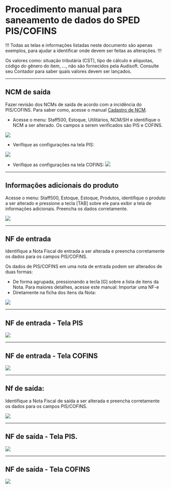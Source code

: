# Procedimento manual para saneamento de dados do SPED PIS/COFINS

!!!
Todas as telas e informações listadas neste documento são apenas exemplos, para ajudar a identificar onde devem ser feitas as alterações.
!!!

Os valores como: situação tributária (CST), tipo de cálculo e alíquotas, código do gênero do ítem, ..., não são fornecidos pela Audisoft. Consulte seu Contador para saber quais valores devem ser lançados.

---
## NCM de saída

Fazer revisão dos NCMs de saída de acordo com a incidência do PIS/COFINS. Para saber como, acesse o manual [Cadastro de NCM](../Estoque/cadastro-de-ncm.md).

- Acesse o menu: Staff500, Estoque, Utilitários, NCM/SH e identifique o NCM a ser alterado. Os campos a serem verificados são PIS e COFINS.

![](../assets/procedimento-manual-para-saneamento-de-dados-do-sped-pis-cofins/sped_pis_cofins_sane_01.png)

- Verifique as configurações na tela PIS:

![](../assets/procedimento-manual-para-saneamento-de-dados-do-sped-pis-cofins/sped_pis_cofins_sane_02.png)

- Verifique as configurações na tela COFINS:
![](../assets/procedimento-manual-para-saneamento-de-dados-do-sped-pis-cofins/sped_pis_cofins_sane_03.png)

---
## Informações adicionais do produto

Acesse o menu: Staff500, Estoque, Estoque, Produtos, identifique o produto a ser alterado e pressione a tecla [TAB] sobre ele para exibir a tela de informações adicionais. Preencha os dados corretamente.

![](../assets/procedimento-manual-para-saneamento-de-dados-do-sped-pis-cofins/sped_pis_cofins_sane_04.png)

---
## NF de entrada

Identifique a Nota Fiscal de entrada a ser alterada e preencha corretamente os dados para os campos PIS/COFINS.

Os dados de PIS/COFINS em uma nota de entrada podem ser alterados de duas formas:

- De forma agrupada, pressionando a tecla [G] sobre a lista de itens da Nota. Para maiores detalhes, acesse este manual: Importar uma NF-e
- Diretamente na ficha dos itens da Nota:

![](../assets/procedimento-manual-para-saneamento-de-dados-do-sped-pis-cofins/sped_pis_cofins_sane_05.png)

---
## NF de entrada - Tela PIS

![](../assets/procedimento-manual-para-saneamento-de-dados-do-sped-pis-cofins/sped_pis_cofins_sane_06.png)

---
## NF de entrada - Tela COFINS

![](../assets/procedimento-manual-para-saneamento-de-dados-do-sped-pis-cofins/sped_pis_cofins_sane_07.png)

---
## Nf de saída:

Identifique a Nota Fiscal de saída a ser alterada e preencha corretamente os dados para os campos PIS/COFINS.

![](../assets/procedimento-manual-para-saneamento-de-dados-do-sped-pis-cofins/sped_pis_cofins_sane_08.png)

---
## NF de saída - Tela PIS.

![](../assets/procedimento-manual-para-saneamento-de-dados-do-sped-pis-cofins/sped_pis_cofins_sane_09.png)

---
## NF de saída - Tela COFINS

![](../assets/procedimento-manual-para-saneamento-de-dados-do-sped-pis-cofins/sped_pis_cofins_sane_10.png)